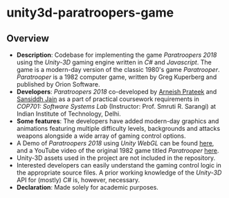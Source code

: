 # unity3d-paratroopers-game
## Overview
- **Description**: Codebase for implementing the game *Paratroopers 2018* using the *Unity-3D* gaming engine written in *C#* and *Javascript*. The game is a modern-day version of the classic 1980's game *Paratrooper*. *Paratrooper* is a 1982 computer game, written by Greg Kuperberg and published by Orion Software.
- **Developers**: *Paratroopers 2018* co-developed by [Arneish Prateek](https://github.com/arneish) and [Sansiddh Jain](https://github.com/sansiddhjain) as a part of practical coursework requirements in *COP701: Software Systems Lab* (Instructor: Prof. Smruti R. Sarangi) at Indian Institute of Technology, Delhi. 
- **Some features**: The developers have added modern-day graphics and animations featuring multiple difficulty levels, backgrounds and attacks weapons alongside a wide array of gaming control options. 
- A Demo of *Paratroopers 2018* using *Unity WebGL* can be found [here](https://arneish.github.io/), and a YouTube video of the original 1982 game titled *Paratrooper* [here](https://www.youtube.com/watch?v=m5UAgPq2faI).
- Unity-3D assets used in the project are not included in the repository.
- Interested developers can easily understand the gaming control logic in the appropriate source files. A prior working knowledge of the *Unity-3D* API for (mostly) *C#* is, however, necessary.
- **Declaration**: Made solely for academic purposes. 


